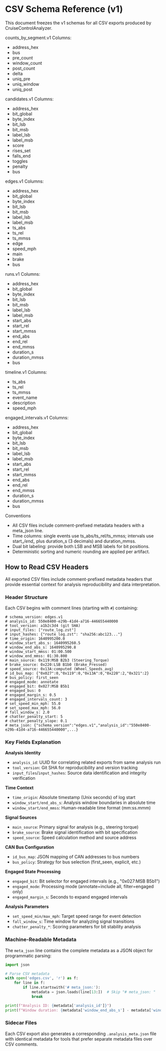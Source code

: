 # CSV Schema Reference (v1)

This document freezes the v1 schemas for all CSV exports produced by CruiseControlAnalyzer.

counts_by_segment.v1
Columns:
- address_hex
- bus
- pre_count
- window_count
- post_count
- delta
- uniq_pre
- uniq_window
- uniq_post

candidates.v1
Columns:
- address_hex
- bit_global
- byte_index
- bit_lsb
- bit_msb
- label_lsb
- label_msb
- score
- rises_set
- falls_end
- toggles
- penalty
- bus

edges.v1
Columns:
- address_hex
- bit_global
- byte_index
- bit_lsb
- bit_msb
- label_lsb
- label_msb
- ts_abs
- ts_rel
- ts_mmss
- edge
- speed_mph
- main
- brake
- bus

runs.v1
Columns:
- address_hex
- bit_global
- byte_index
- bit_lsb
- bit_msb
- label_lsb
- label_msb
- start_abs
- start_rel
- start_mmss
- end_abs
- end_rel
- end_mmss
- duration_s
- duration_mmss
- bus

timeline.v1
Columns:
- ts_abs
- ts_rel
- ts_mmss
- event_name
- description
- speed_mph

engaged_intervals.v1
Columns:
- address_hex
- bit_global
- byte_index
- bit_lsb
- bit_msb
- label_lsb
- label_msb
- start_abs
- start_rel
- start_mmss
- end_abs
- end_rel
- end_mmss
- duration_s
- duration_mmss
- bus

Conventions
- All CSV files include comment-prefixed metadata headers with a meta_json line.
- Time columns: single events use ts_abs/ts_rel/ts_mmss; intervals use start_*/end_* plus duration_s (3 decimals) and duration_mmss.
- Dual bit labeling: provide both LSB and MSB labels for bit positions.
- Deterministic sorting and numeric rounding are applied per artifact.

## How to Read CSV Headers

All exported CSV files include comment-prefixed metadata headers that provide essential context for analysis reproducibility and data interpretation.

### Header Structure

Each CSV begins with comment lines (starting with `#`) containing:

```csv
# schema_version: edges.v1
# analysis_id: 550e8400-e29b-41d4-a716-446655440000
# tool_version: a1b2c3d4 (git SHA)
# input_files: ["route_log.zst"]
# input_hashes: {"route_log.zst": "sha256:abc123..."}
# time_origin: 1640995200.0
# window_start_abs_s: 1640995260.5
# window_end_abs_s: 1640995290.8
# window_start_mmss: 01:00.500
# window_end_mmss: 01:30.800
# main_source: 0x119:MSB B2b3 (Steering_Torque)
# brake_source: 0x220:LSB B1b0 (Brake_Pressed)
# speed_source: 0x13A:computed (Wheel_Speeds_avg)
# id_bus_map: {"0x027":0,"0x119":0,"0x13A":0,"0x220":2,"0x321":2}
# bus_policy: first_seen
# engaged_mode: annotate
# engaged_bit: 0x027:MSB B5b1
# engaged_bus: 0
# engaged_margin_s: 0.5
# engaged_intervals_count: 3
# set_speed_min_mph: 55.0
# set_speed_max_mph: 56.0
# fall_window_s: 2.0
# chatter_penalty_start: 5
# chatter_penalty_slope: 0.1
# meta_json: {"schema_version":"edges.v1","analysis_id":"550e8400-e29b-41d4-a716-446655440000",...}
```

### Key Fields Explanation

**Analysis Identity**
- `analysis_id`: UUID for correlating related exports from same analysis run
- `tool_version`: Git SHA for reproducibility and version tracking
- `input_files`/`input_hashes`: Source data identification and integrity verification

**Time Context**
- `time_origin`: Absolute timestamp (Unix seconds) of log start
- `window_start/end_abs_s`: Analysis window boundaries in absolute time
- `window_start/end_mmss`: Human-readable time format (mm:ss.mmm)

**Signal Sources**
- `main_source`: Primary signal for analysis (e.g., steering torque)
- `brake_source`: Brake signal identification with bit specification
- `speed_source`: Speed calculation method and source address

**CAN Bus Configuration**
- `id_bus_map`: JSON mapping of CAN addresses to bus numbers
- `bus_policy`: Strategy for bus selection (first_seen, explicit, etc.)

**Engaged State Processing**
- `engaged_bit`: Bit selector for engaged intervals (e.g., "0x027:MSB B5b1")
- `engaged_mode`: Processing mode (annotate=include all, filter=engaged only)
- `engaged_margin_s`: Seconds to expand engaged intervals

**Analysis Parameters**
- `set_speed_min/max_mph`: Target speed range for event detection
- `fall_window_s`: Time window for analyzing signal transitions
- `chatter_penalty_*`: Scoring parameters for bit stability analysis

### Machine-Readable Metadata

The `meta_json` line contains the complete metadata as a JSON object for programmatic parsing:

```python
import json

# Parse CSV metadata
with open('edges.csv', 'r') as f:
    for line in f:
        if line.startswith('# meta_json:'):
            metadata = json.loads(line[13:])  # Skip "# meta_json: "
            break

print(f"Analysis ID: {metadata['analysis_id']}")
print(f"Window duration: {metadata['window_end_abs_s'] - metadata['window_start_abs_s']:.1f}s")
```

### Sidecar Files

Each CSV export also generates a corresponding `.analysis_meta.json` file with identical metadata for tools that prefer separate metadata files over CSV comments.
